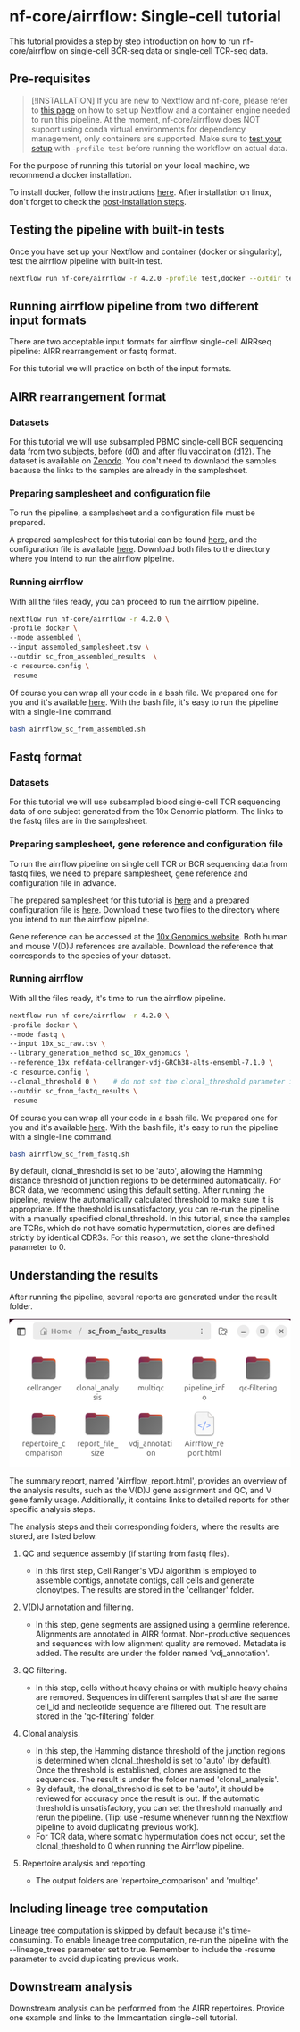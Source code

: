# nf-core/airrflow: Single-cell tutorial

This tutorial provides a step by step introduction on how to run nf-core/airrflow on single-cell BCR-seq data or single-cell TCR-seq data.

## Pre-requisites

> [!INSTALLATION]
> If you are new to Nextflow and nf-core, please refer to [this page](https://nf-co.re/docs/usage/installation) on how to set up Nextflow and a container engine needed to run this pipeline. At the moment, nf-core/airrflow does NOT support using conda virtual environments for dependency management, only containers are supported. Make sure to [test your setup](https://nf-co.re/docs/usage/introduction#how-to-run-a-pipeline) with `-profile test` before running the workflow on actual data.

For the purpose of running this tutorial on your local machine, we recommend a docker installation.

To install docker, follow the instructions [here](https://docs.docker.com/engine/install/). After installation on linux, don't forget to check the [post-installation steps](https://docs.docker.com/engine/install/linux-postinstall/).

## Testing the pipeline with built-in tests

Once you have set up your Nextflow and container (docker or singularity), test the airrflow pipeline with built-in test. 

```bash
nextflow run nf-core/airrflow -r 4.2.0 -profile test,docker --outdir test_results
```


## Running airrflow pipeline from two different input formats
There are two acceptable input formats for airrflow single-cell AIRRseq pipeline: AIRR rearrangement or fastq format. 

For this tutorial we will practice on both of the input formats. 

## AIRR rearrangement format
### Datasets

For this tutorial we will use subsampled PBMC single-cell BCR sequencing data from two subjects, before (d0) and after flu vaccination (d12). The dataset is available on [Zenodo](https://zenodo.org/doi/10.5281/zenodo.11373740). You don't need to downlaod the samples bacause the links to the samples are already in the samplesheet. 

### Preparing samplesheet and configuration file

To run the pipeline, a samplesheet and a configuration file must be prepared.  

A prepared samplesheet for this tutorial can be found [here](sample_data_code/assembled_samplesheet.tsv), and the configuration file is available [here](sample_data_code/resource.config). 
Download both files to the directory where you intend to run the airrflow pipeline. 

### Running airrflow 

With all the files ready, you can proceed to run the airrflow pipeline. 

```bash
nextflow run nf-core/airrflow -r 4.2.0 \
-profile docker \
--mode assembled \
--input assembled_samplesheet.tsv \
--outdir sc_from_assembled_results  \
-c resource.config \
-resume
```
Of course you can wrap all your code in a bash file. We prepared one for you and it's available [here](sample_data_code/airrflow_sc_from_assembled.sh).
With the bash file, it's easy to run the pipeline with a single-line command. 

```bash
bash airrflow_sc_from_assembled.sh
```


## Fastq format
### Datasets
For this tutorial we will use subsampled blood single-cell TCR sequencing data of one subject generated from the 10x Genomic platform. The links to the fastq files are in the samplesheet. 

### Preparing samplesheet, gene reference and configuration file
To run the airrflow pipeline on single cell TCR or BCR sequencing data from fastq files, we need to prepare samplesheet, gene reference and configuration file in advance. 

The prepared samplesheet for this tutorial is [here](sample_data_code/10x_sc_raw.tsv) and a prepared configuration file is [here](sample_data_code/resource.config). Download these two files to the directory where you intend to run the airrflow pipeline.

Gene reference can be accessed at the [10x Genomics website](https://www.10xgenomics.com/support/software/cell-ranger/downloads). Both human and mouse V(D)J references are available. Download the reference that corresponds to the species of your dataset. 

### Running airrflow
With all the files ready, it's time to run the airrflow pipeline. 

```bash
nextflow run nf-core/airrflow -r 4.2.0 \
-profile docker \
--mode fastq \
--input 10x_sc_raw.tsv \
--library_generation_method sc_10x_genomics \
--reference_10x refdata-cellranger-vdj-GRCh38-alts-ensembl-7.1.0 \
-c resource.config \
--clonal_threshold 0 \    # do not set the clonal_threshold parameter if it's BCR data.
--outdir sc_from_fastq_results \
-resume
```

Of course you can wrap all your code in a bash file. We prepared one for you and it's available [here](sample_data_code/airrflow_sc_from_fastq.sh).
With the bash file, it's easy to run the pipeline with a single-line command. 

```bash
bash airrflow_sc_from_fastq.sh
```

By default, clonal_threshold is set to be 'auto', allowing the Hamming distance threshold of junction regions to be determined automatically. For BCR data, we recommend using this default setting. After running the pipeline, review the automatically calculated threshold to make sure it is appropriate. If the threshold is unsatisfactory, you can re-run the pipeline with a manually specified clonal_threshold. 
In this tutorial, since the samples are TCRs, which do not have somatic hypermutation, clones are defined strictly by identical CDR3s. For this reason, we set the clone-threshold parameter to 0. 




## Understanding the results

After running the pipeline, several reports are generated under the result folder. 

![example of result folder](tutorial_images/airrflow_result_folder_example.png)


The summary report, named 'Airrflow_report.html', provides an overview of the analysis results, such as the V(D)J gene assignment and QC, and V gene family usage. Additionally, it contains links to detailed reports for other specific analysis steps. 

The analysis steps and their corresponding folders, where the results are stored, are listed below. 

1. QC and sequence assembly (if starting from fastq files). 
   - In this first step, Cell Ranger's VDJ algorithm is employed to assemble contigs, annotate contigs, call cells and generate clonoytpes. The results are stored in the 'cellranger' folder.  

2. V(D)J annotation and filtering. 
   - In this step, gene segments are assigned using a germline reference. Alignments are annotated in AIRR format. Non-productive sequences and sequences with low alignment quality are removed. Metadata is added. The results are under the folder named 'vdj_annotation'. 

3. QC filtering. 
   - In this step, cells without heavy chains or with multiple heavy chains are removed. Sequences in different samples that share the same cell_id and necleotide sequence are filtered out. The result are stored in the 'qc-filtering' folder. 

4. Clonal analysis. 
   - In this step, the Hamming distance threshold of the junction regions is determined when clonal_threshold is set to 'auto' (by default). Once the threshold is established, clones are assigned to the sequences. The result is under the folder named 'clonal_analysis'. 
   - By default, the clonal_threshold is set to be 'auto', it should be reviewed for accuracy once the result is out. If the automatic threshold is unsatisfactory, you can set the threshold manually and rerun the pipeline. (Tip: use -resume whenever running the Nextflow pipeline to avoid duplicating previous work). 
   - For TCR data, where somatic hypermutation does not occur, set the clonal_threshold to 0 when running the Airrflow pipeline.  

5. Repertoire analysis and reporting. 
   - The output folders are 'repertoire_comparison' and 'multiqc'. 



## Including lineage tree computation

Lineage tree computation is skipped by default because it's time-consuming. To enable lineage tree computation, re-run the pipeline with the --lineage_trees parameter set to true. Remember to include the -resume parameter to avoid duplicating previous work.


## Downstream analysis

Downstream analysis can be performed from the AIRR repertoires. Provide one example and links to the Immcantation single-cell tutorial.
